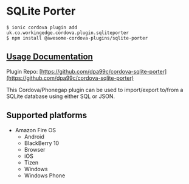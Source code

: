 # SQLite Porter

```text
$ ionic cordova plugin add uk.co.workingedge.cordova.plugin.sqliteporter
$ npm install @awesome-cordova-plugins/sqlite-porter
```

## [Usage Documentation](https://danielsogl.gitbook.io/awesome-cordova-plugins/plugins/sqlite-porter/)

Plugin Repo: [https://github.com/dpa99c/cordova-sqlite-porter](https://github.com/dpa99c/cordova-sqlite-porter)

This Cordova/Phonegap plugin can be used to import/export to/from a SQLite database using either SQL or JSON.

## Supported platforms

* Amazon Fire OS
  * Android
  * BlackBerry 10
  * Browser
  * iOS
  * Tizen
  * Windows
  * Windows Phone

